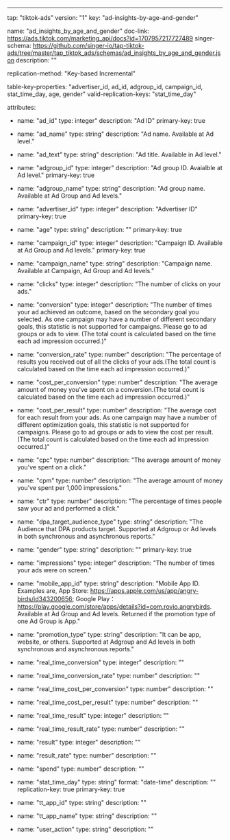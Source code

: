 ---
tap: "tiktok-ads"
version: "1"
key: "ad-insights-by-age-and-gender"

name: "ad_insights_by_age_and_gender"
doc-link: https://ads.tiktok.com/marketing_api/docs?id=1707957217727489
singer-schema: https://github.com/singer-io/tap-tiktok-ads/tree/master/tap_tiktok_ads/schemas/ad_insights_by_age_and_gender.json
description: ""

replication-method: "Key-based Incremental"

table-key-properties: "advertiser_id, ad_id, adgroup_id, campaign_id, stat_time_day, age, gender"
valid-replication-keys: "stat_time_day"

attributes:
  - name: "ad_id"
    type: integer"
    description: "Ad ID"
	  primary-key: true

  - name: "ad_name"
    type: string"
    description: "Ad name. Available at Ad level."

  - name: "ad_text"
    type: string"
    description: "Ad title. Available in Ad level."

  - name: "adgroup_id"
    type: integer"
    description: "Ad group ID. Avaialble at Ad level."
	  primary-key: true

  - name: "adgroup_name"
    type: string"
    description: "Ad group name. Available at Ad Group and Ad levels."

  - name: "advertiser_id"
    type: integer"
    description: "Advertiser ID"
	  primary-key: true

  - name: "age"
    type: string"
    description: ""
	  primary-key: true

  - name: "campaign_id"
    type: integer"
    description: "Campaign ID. Available at Ad Group and Ad levels."
	  primary-key: true

  - name: "campaign_name"
    type: string"
    description: "Campaign name. Available at Campaign, Ad Group and Ad levels."

  - name: "clicks"
    type: integer"
    description: "The number of clicks on your ads."

  - name: "conversion"
    type: integer"
    description: "The number of times your ad achieved an outcome, based on the secondary goal you selected. As one campaign may have a number of different secondary goals, this statistic is not supported for campaigns. Please go to ad groups or ads to view. (The total count is calculated based on the time each ad impression occurred.)"

  - name: "conversion_rate"
    type: number"
    description: "The percentage of results you received out of all the clicks of your ads.(The total count is calculated based on the time each ad impression occurred.)"

  - name: "cost_per_conversion"
    type: number"
    description: "The average amount of money you've spent on a conversion.(The total count is calculated based on the time each ad impression occurred.)"

  - name: "cost_per_result"
    type: number"
    description: "The average cost for each result from your ads. As one campaign may have a number of different optimization goals, this statistic is not supported for campaigns. Please go to ad groups or ads to view the cost per result. (The total count is calculated based on the time each ad impression occurred.)"

  - name: "cpc"
    type: number"
    description: "The average amount of money you've spent on a click."

  - name: "cpm"
    type: number"
    description: "The average amount of money you've spent per 1,000 impressions."

  - name: "ctr"
    type: number"
    description: "The percentage of times people saw your ad and performed a click."

  - name: "dpa_target_audience_type"
    type: string"
    description: "The Audience that DPA products target. Supported at Adgroup or Ad levels in both synchronous and asynchronous reports."

  - name: "gender"
    type: string"
    description: ""
	  primary-key: true

  - name: "impressions"
    type: integer"
    description: "The number of times your ads were on screen."

  - name: "mobile_app_id"
    type: string"
    description: "Mobile App ID. Examples are, App Store: https://apps.apple.com/us/app/angry-birds/id343200656; Google Play：https://play.google.com/store/apps/details?id=com.rovio.angrybirds. Available at Ad Group and Ad levels. Returned if the promotion type of one Ad Group is App."

  - name: "promotion_type"
    type: string"
    description: "It can be app, website, or others. Supported at Adgroup and Ad levels in both synchronous and asynchronous reports."

  - name: "real_time_conversion"
    type: integer"
    description: ""

  - name: "real_time_conversion_rate"
    type: number"
    description: ""

  - name: "real_time_cost_per_conversion"
    type: number"
    description: ""

  - name: "real_time_cost_per_result"
    type: number"
    description: ""

  - name: "real_time_result"
    type: integer"
    description: ""

  - name: "real_time_result_rate"
    type: number"
    description: ""

  - name: "result"
    type: integer"
    description: ""

  - name: "result_rate"
    type: number"
    description: ""

  - name: "spend"
    type: number"
    description: ""

  - name: "stat_time_day"
    type: string"
    format: "date-time"
    description: ""
	  replication-key: true
	  primary-key: true

  - name: "tt_app_id"
    type: string"
    description: ""

  - name: "tt_app_name"
    type: string"
    description: ""

  - name: "user_action"
    type: string"
    description: ""


